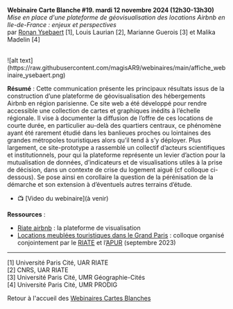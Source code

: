 **Webinaire Carte Blanche #19. mardi 12 novembre 2024 (12h30-13h30)** </br>
_Mise en place d'une plateforme de géovisualisation des locations Airbnb en Ile-de-France : enjeux et perspectives_ </br>
par [Ronan Ysebaert](https://rysebaert.gitpages.huma-num.fr/cv/) [1], Louis Laurian [2], Marianne Guerois [3] et Malika Madelin [4]

</br>
![alt text](https://raw.githubusercontent.com/magisAR9/webinaires/main/affiche_webinaire_ysebaert.png)

</br>

**Résumé** : Cette communication présente les principaux résultats issus de la construction d’une plateforme de géovisualisation
des hébergements Airbnb en région parisienne. Ce site web a été développé pour rendre accessible une collection de cartes et graphiques
inédits à l’échelle régionale. Il vise à documenter la diffusion de l’offre de ces locations de courte durée, en particulier au-delà des
quartiers centraux, ce phénomène ayant été rarement étudié dans les banlieues proches ou lointaines des grandes métropoles touristiques
alors qu’il tend à s’y déployer. Plus largement, ce site-prototype a rassemblé un collectif d’acteurs scientifiques et institutionnels,
pour qui la plateforme représente un levier d’action pour la mutualisation de données, d’indicateurs et de visualisations utiles à la
prise de décision, dans un contexte de crise du logement aiguë (cf colloque ci-dessous). Se pose ainsi en corollaire la question de la 
pérénisation de la démarche et son extension à d’éventuels autres terrains d’étude. 

- 📺 [Video du webinaire](à venir) </br>

**Ressources** : 
- [Riate airbnb](https://riate-airbnb.gitpages.huma-num.fr/website/) : la plateforme de visualisation 
- [Locations meublées touristiques dans le Grand Paris](https://riate-airbnb.gitpages.huma-num.fr/colloque/) : colloque organisé conjointement par le [RIATE](https://riate.cnrs.fr/) et l’[APUR](https://www.apur.org/fr) (septembre 2023)  


______________________
[1] Université Paris Cité, UAR RIATE </br>
[2] CNRS, UAR RIATE </br>
[3] Université Paris Cité, UMR Géographie-Cités </br>
[4] Université Paris Cité, UMR PRODIG </br>

Retour à l'accueil des [Webinaires Cartes Blanches](https://github.com/magisAR9/webinaires)
